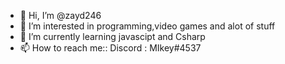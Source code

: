 - 👋 Hi, I’m @zayd246
- 👀 I’m interested in programming,video games and alot of stuff
- 🌱 I’m currently learning javascipt and Csharp
- 📫 How to reach me:: Discord : MIkey#4537

<!---
zayd246/zayd246 is a ✨ special ✨ repository because its `README.md` (this file) appears on your GitHub profile.
You can click the Preview link to take a look at your changes.
--->
